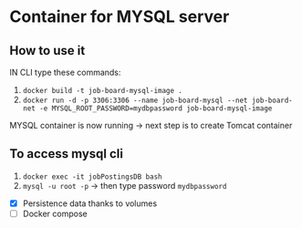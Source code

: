 # Container for MYSQL server

## How to use it

IN CLI type these commands: 

1. `docker build -t job-board-mysql-image .`
2. `docker run -d -p 3306:3306 --name job-board-mysql --net job-board-net -e MYSQL_ROOT_PASSWORD=mydbpassword job-board-mysql-image`

MYSQL container is now running -> next step is to create Tomcat container

## To access mysql cli

1. `docker exec -it jobPostingsDB bash`
2. `mysql -u root -p` -> then type password `mydbpassword`

- [x] Persistence data thanks to volumes
- [ ] Docker compose